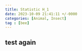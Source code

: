 ```yaml
---
title: Statistic H_1
date: 2023-10-09 21:41:11 +/-0000
categories: [Animal, Insect]
tag : [bee]
---
```


## test again







  

